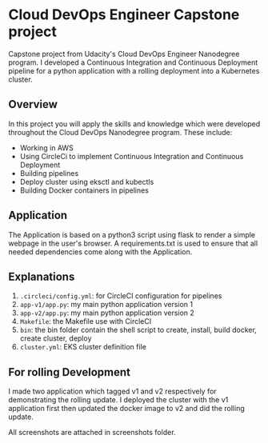 # Cloud DevOps Engineer Capstone project
Capstone project from Udacity's Cloud DevOps Engineer Nanodegree program. I developed a Continuous Integration and Continuous Deployment pipeline for a python application with a rolling deployment into a Kubernetes cluster.

## Overview
In this project you will apply the skills and knowledge which were developed throughout the Cloud DevOps Nanodegree program. These include:

* Working in AWS
* Using CircleCi to implement Continuous Integration and Continuous Deployment
* Building pipelines
* Deploy cluster using eksctl and kubectls
* Building Docker containers in pipelines

## Application
The Application is based on a python3 script using flask to render a simple webpage in the user's browser. A requirements.txt is used to ensure that all needed dependencies come along with the Application.

## Explanations
1. `.circleci/config.yml`: for CircleCI configuration for pipelines
2. `app-v1/app.py`: my main python application version 1
3. `app-v2/app.py`: my main python application version 2
4. `Makefile`: the Makefile use with CircleCI
5. `bin`: the bin folder contain the shell script to create, install, build docker, create cluster, deploy
6. `cluster.yml`: EKS cluster definition file

## For rolling Development
I made two application which tagged v1 and v2 respectively for demonstrating the rolling update. I deployed the cluster with the v1 application first then updated the docker image to v2 and did the rolling update.

All screenshots are attached in screenshots folder.

